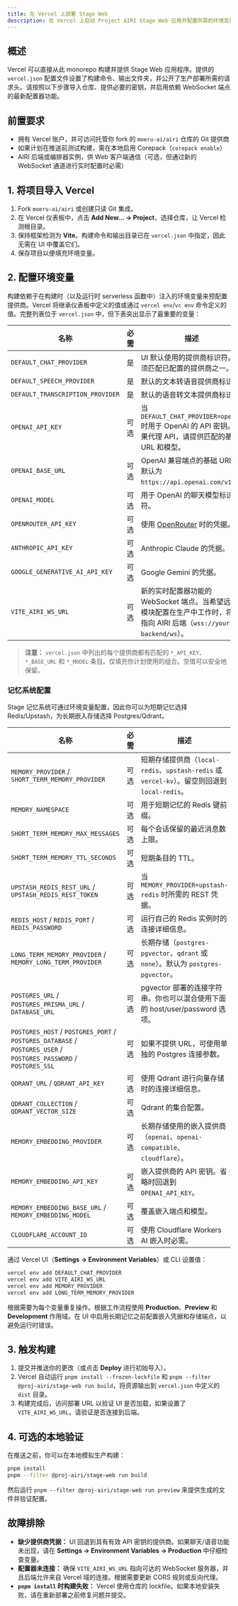 ```yaml
---
title: 在 Vercel 上部署 Stage Web
description: 在 Vercel 上启动 Project AIRI Stage Web 应用并配置所需的环境变量。
---
```


## 概述

Vercel 可以直接从此 monorepo 构建并提供 Stage Web 应用程序。提供的 `vercel.json` 配置文件设置了构建命令、输出文件夹，并公开了生产部署所需的请求头。请按照以下步骤导入仓库、提供必要的密钥，并启用依赖 WebSocket 端点的最新配置器功能。

## 前置要求

- 拥有 Vercel 账户，并可访问托管你 fork 的 `moeru-ai/airi` 仓库的 Git 提供商
- 如果计划在推送前测试构建，需在本地启用 Corepack（`corepack enable`）
- AIRI 后端或编排器实例，供 Web 客户端通信（可选，但通过新的 WebSocket 通道进行实时配置时必需）

## 1. 将项目导入 Vercel

1. Fork `moeru-ai/airi` 或创建只读 Git 集成。
2. 在 Vercel 仪表板中，点击 **Add New… → Project**，选择仓库，让 Vercel 检测根目录。
3. 保持框架检测为 **Vite**。构建命令和输出目录已在 `vercel.json` 中指定，因此无需在 UI 中覆盖它们。
4. 保存项目以便填充环境变量。

## 2. 配置环境变量

构建依赖于在构建时（以及运行时 serverless 函数中）注入的环境变量来预配置提供商。Vercel 将继承仪表板中定义的值或通过 `vercel env`/`vc env` 命令定义的值。完整列表位于 `vercel.json` 中，但下表突出显示了最重要的变量：

| 名称 | 必需 | 描述 | 示例 |
| --- | --- | --- | --- |
| `DEFAULT_CHAT_PROVIDER` | 是 | UI 默认使用的提供商标识符。必须匹配已配置的提供商之一。 | `openai` |
| `DEFAULT_SPEECH_PROVIDER` | 是 | 默认的文本转语音提供商标识。 | `openai-audio-speech` |
| `DEFAULT_TRANSCRIPTION_PROVIDER` | 是 | 默认的语音转文本提供商标识。 | `openai-audio-transcription` |
| `OPENAI_API_KEY` | 可选 | 当 `DEFAULT_CHAT_PROVIDER=openai` 时用于 OpenAI 的 API 密钥。如果代理 API，请提供匹配的基础 URL 和模型。 | `sk-...` |
| `OPENAI_BASE_URL` | 可选 | OpenAI 兼容端点的基础 URL。默认为 `https://api.openai.com/v1/`。 | 自定义代理 URL |
| `OPENAI_MODEL` | 可选 | 用于 OpenAI 的聊天模型标识符。 | `gpt-4o-mini` |
| `OPENROUTER_API_KEY` | 可选 | 使用 [OpenRouter](https://openrouter.ai/) 时的凭据。 | `sk-or-...` |
| `ANTHROPIC_API_KEY` | 可选 | Anthropic Claude 的凭据。 | `sk-ant-...` |
| `GOOGLE_GENERATIVE_AI_API_KEY` | 可选 | Google Gemini 的凭据。 | `AIza...` |
| `VITE_AIRI_WS_URL` | 可选 | 新的实时配置器功能的 WebSocket 端点。当希望远程模块配置在生产中工作时，将其指向 AIRI 后端（`wss://your-backend/ws`）。 | `wss://airi.yourdomain.com/ws` |

> **注意：** `vercel.json` 中列出的每个提供商都有匹配的 `*_API_KEY`、`*_BASE_URL` 和 `*_MODEL` 条目。仅填充你计划使用的组合。空值可以安全地保留。

### 记忆系统配置

Stage 记忆系统可通过环境变量配置，因此你可以为短期记忆选择 Redis/Upstash，为长期嵌入存储选择 Postgres/Qdrant。

| 名称 | 必需 | 描述 | 示例 |
| --- | --- | --- | --- |
| `MEMORY_PROVIDER` / `SHORT_TERM_MEMORY_PROVIDER` | 可选 | 短期存储提供商（`local-redis`、`upstash-redis` 或 `vercel-kv`）。留空则回退到 `local-redis`。 | `upstash-redis` |
| `MEMORY_NAMESPACE` | 可选 | 用于短期记忆的 Redis 键前缀。 | `memory` |
| `SHORT_TERM_MEMORY_MAX_MESSAGES` | 可选 | 每个会话保留的最近消息数上限。 | `20` |
| `SHORT_TERM_MEMORY_TTL_SECONDS` | 可选 | 短期条目的 TTL。 | `1800` |
| `UPSTASH_REDIS_REST_URL` / `UPSTASH_REDIS_REST_TOKEN` | 可选 | 当 `MEMORY_PROVIDER=upstash-redis` 时所需的 REST 凭据。 | `https://us1-bold-foo.upstash.io` |
| `REDIS_HOST` / `REDIS_PORT` / `REDIS_PASSWORD` | 可选 | 运行自己的 Redis 实例时的连接详细信息。 | `redis.internal`、`6379` |
| `LONG_TERM_MEMORY_PROVIDER` / `MEMORY_LONG_TERM_PROVIDER` | 可选 | 长期存储（`postgres-pgvector`、`qdrant` 或 `none`）。默认为 `postgres-pgvector`。 | `qdrant` |
| `POSTGRES_URL` / `POSTGRES_PRISMA_URL` / `DATABASE_URL` | 可选 | pgvector 部署的连接字符串。你也可以混合使用下面的 host/user/password 选项。 | `postgresql://user:pass@host/db` |
| `POSTGRES_HOST` / `POSTGRES_PORT` / `POSTGRES_DATABASE` / `POSTGRES_USER` / `POSTGRES_PASSWORD` / `POSTGRES_SSL` | 可选 | 如果不提供 URL，可使用单独的 Postgres 连接参数。 | `postgres.internal`、`5432`、`true` |
| `QDRANT_URL` / `QDRANT_API_KEY` | 可选 | 使用 Qdrant 进行向量存储时的连接详细信息。 | `https://qdrant.example.com` |
| `QDRANT_COLLECTION` / `QDRANT_VECTOR_SIZE` | 可选 | Qdrant 的集合配置。 | `memory_entries`、`1536` |
| `MEMORY_EMBEDDING_PROVIDER` | 可选 | 长期存储使用的嵌入提供商（`openai`、`openai-compatible`、`cloudflare`）。 | `openai` |
| `MEMORY_EMBEDDING_API_KEY` | 可选 | 嵌入提供商的 API 密钥。省略时回退到 `OPENAI_API_KEY`。 | `sk-...` |
| `MEMORY_EMBEDDING_BASE_URL` / `MEMORY_EMBEDDING_MODEL` | 可选 | 覆盖嵌入端点和模型。 | `https://api.openai.com/v1/`、`text-embedding-3-small` |
| `CLOUDFLARE_ACCOUNT_ID` | 可选 | 使用 Cloudflare Workers AI 嵌入时必需。 | `1234567890abcdef` |

通过 Vercel UI（**Settings → Environment Variables**）或 CLI 设置值：

```bash
vercel env add DEFAULT_CHAT_PROVIDER
vercel env add VITE_AIRI_WS_URL
vercel env add MEMORY_PROVIDER
vercel env add LONG_TERM_MEMORY_PROVIDER
```

根据需要为每个变量重复操作。根据工作流程使用 **Production**、**Preview** 和 **Development** 作用域。在 UI 中启用长期记忆之前配置嵌入凭据和存储端点，以避免运行时错误。

## 3. 触发构建

1. 提交并推送你的更改（或点击 **Deploy** 进行初始导入）。
2. Vercel 自动运行 `pnpm install --frozen-lockfile` 和 `pnpm --filter @proj-airi/stage-web run build`，将资源输出到 `vercel.json` 中定义的 `dist` 目录。
3. 构建完成后，访问部署 URL 以验证 UI 是否加载，如果设置了 `VITE_AIRI_WS_URL`，请验证是否连接到后端。

## 4. 可选的本地验证

在推送之前，你可以在本地模拟生产构建：

```bash
pnpm install
pnpm --filter @proj-airi/stage-web run build
```

然后运行 `pnpm --filter @proj-airi/stage-web run preview` 来提供生成的文件并验证配置。

## 故障排除

- **缺少提供商凭据：** UI 回退到具有有效 API 密钥的提供商。如果聊天/语音功能未出现，请在 **Settings → Environment Variables → Production** 中仔细检查变量。
- **配置器未连接：** 确保 `VITE_AIRI_WS_URL` 指向可达的 WebSocket 服务器，并且后端允许来自 Vercel 域的连接。根据需要更新 CORS 规则或反向代理。
- **`pnpm install` 时构建失败：** Vercel 使用仓库的 lockfile。如果本地安装失败，请在重新部署之前修复问题并提交。
